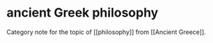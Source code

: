 # ancient Greek philosophy

Category note for the topic of [[philosophy]] from [[Ancient Greece]].

